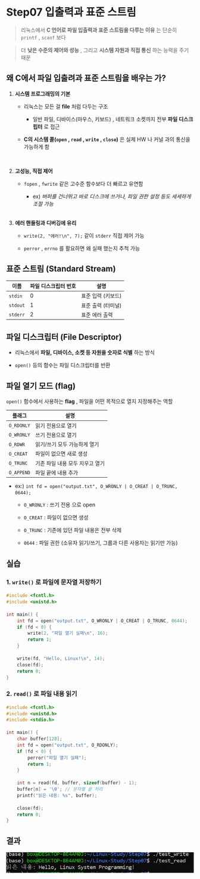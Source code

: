 # Step07 입출력과 표준 스트림

> 리눅스에서 **C 언어로 파일 입출력과 표준 스트림을 다루는 이유** 는 단순히 `printf` , `scanf` 보다

> 더 **낮은 수준의 제어와 성능** , 그리고 **시스템 자원과 직접 통신** 하는 능력을 주기 때문

## 왜 C에서 파일 입출려과 표준 스트림을 배우는 가?

1. **시스템 프로그래밍의 기본**

   - 리눅스는 모든 걸 **file** 처럼 다두는 구조

      - 일반 파일, 디바이스(마우스, 키보드) , 네트워크 소켓까지 전부 **파일 디스크립터** 로 접근

   - **C의 시스템 콜(`open` , `read` , `write` , `close`)** 은 실제 HW 나 커널 과의 통신을 가능하게 함

   <br/>

2. **고성능, 직접 제어**

   - `fopen` , `fwrite` 같은 고수준 함수보다 더 빠르고 유연함

      - ex) *버퍼를 건너뛰고 바로 디스크에 쓰거나, 파일 권한 설정 등도 세세하게 조절 가능*

   <br/>

3. **에러 핸들링과 디버깅에 유리**

   - `write(2, "에러!\n", 7);` 같이 `stderr` 직접 제어 가능

   - `perror` , `errno` 를 활요하면 왜 실패 했는지 추척 가능


##  표준 스트림 (Standard Stream)

| 이름     | 파일 디스크립터 번호 | 설명             |
|----------|----------------------|------------------|
| `stdin`    | 0                    | 표준 입력 (키보드) |
| `stdout`   | 1                    | 표준 출력 (터미널) |
| `stderr`   | 2                    | 표준 에러 출력     |

## 파일 디스크립터 (File Descriptor)


- 리눅스에서 **파일, 디바이스, 소켓 등 자원을 숫자로 식별** 하는 방식

- `open()` 등의 함수는 파일 디스크립터를 반환

## 파일 열기 모드 (flag)

`open()` 함수에서 사용하는 **flag** , 파일을 어떤 목적으로 열지 지정해주는 역할

| 플래그       | 설명                                |
|--------------|-------------------------------------|
| `O_RDONLY`     | 읽기 전용으로 열기                   |
| `O_WRONLY`     | 쓰기 전용으로 열기                   |
| `O_RDWR`       | 읽기/쓰기 모두 가능하게 열기         |
| `O_CREAT`      | 파일이 없으면 새로 생성              |
| `O_TRUNC`      | 기존 파일 내용 모두 지우고 열기       |
| `O_APPEND`     | 파일 끝에 내용 추가                   |

- ex:) `int fd = open("output.txt", O_WRONLY | O_CREAT | O_TRUNC, 0644);`

   - `O_WRONLY` : 쓰기 전용 으로 open

   - `O_CREAT` : 파일이 없으면 생성

   - `O_TRUNC` : 기존에 있던 파일 내용은 전부 삭제

   - `0644` : 파일 권한 (소유자 읽기/쓰기, 그룹과 다른 사용자는 읽기만 가능)

## 실습

### 1. `write()` 로 파일에 문자열 저장하기

```c
#include <fcntl.h>
#include <unistd.h>

int main() {
    int fd = open("output.txt", O_WRONLY | O_CREAT | O_TRUNC, 0644);
    if (fd < 0) {
        write(2, "파일 열기 실패\n", 16);
        return 1;
    }

    write(fd, "Hello, Linux!\n", 14);
    close(fd);
    return 0;
}
```

### 2. `read()` 로 파일 내용 읽기

```c
#include <fcntl.h>
#include <unistd.h>
#include <stdio.h>

int main() {
    char buffer[128];
    int fd = open("output.txt", O_RDONLY);
    if (fd < 0) {
        perror("파일 열기 실패");
        return 1;
    }

    int n = read(fd, buffer, sizeof(buffer) - 1);
    buffer[n] = '\0'; // 문자열 끝 처리
    printf("읽은 내용: %s", buffer);

    close(fd);
    return 0;
}
```

## 결과


![ㅇ](https://github.com/BOLTB0X/Linux-Study/blob/main/img/Step07.jpg?raw=true)